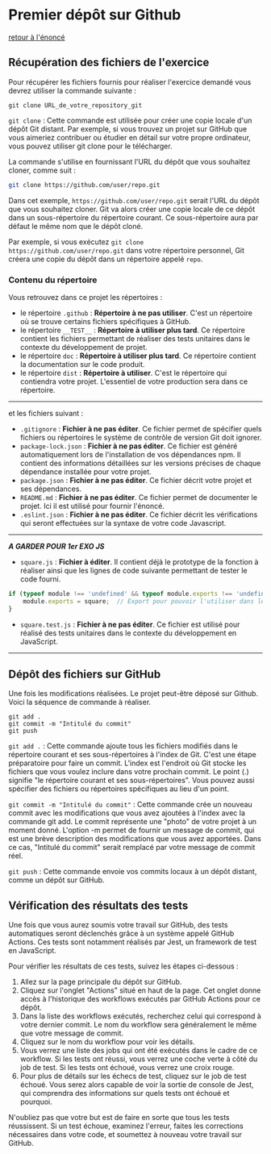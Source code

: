 # Premier dépôt sur Github
[retour à l'énoncé](README.md)

## Récupération des fichiers de l'exercice
Pour récupérer les fichiers fournis pour réaliser l'exercice demandé vous devrez utiliser la commande suivante :
```
git clone URL_de_votre_repository_git
```
`git clone` : Cette commande est utilisée pour créer une copie locale d'un dépôt Git distant. Par exemple, si vous trouvez un projet sur GitHub que vous aimeriez contribuer ou étudier en détail sur votre propre ordinateur, vous pouvez utiliser git clone pour le télécharger.

La commande s'utilise en fournissant l'URL du dépôt que vous souhaitez cloner, comme suit :

```bash
git clone https://github.com/user/repo.git
```
Dans cet exemple, `https://github.com/user/repo.git` serait l'URL du dépôt que vous souhaitez cloner. Git va alors créer une copie locale de ce dépôt dans un sous-répertoire du répertoire courant. Ce sous-répertoire aura par défaut le même nom que le dépôt cloné.

Par exemple, si vous exécutez `git clone https://github.com/user/repo.git` dans votre répertoire personnel, Git créera une copie du dépôt dans un répertoire appelé `repo`.

### Contenu du répertoire
Vous retrouvez dans ce projet les répertoires :  
- le répertoire `.github` : **Répertoire à ne pas utiliser**. C'est un répertoire où se trouve certains fichiers spécifiques à GitHub.
- le répertoire `__TEST__` : **Répertoire à utiliser plus tard**. Ce répertoire contient les fichiers permettant de réaliser des tests unitaires dans le contexte du développement de projet.
- le répertoire `doc` : **Répertoire à utiliser plus tard**. Ce répertoire contient la documentation sur le code produit.
- le répertoire `dist` : **Répertoire à utiliser**. C'est le répertoire qui contiendra votre projet. L'essentiel de votre production sera dans ce répertoire.
---
et les fichiers suivant :
- `.gitignore` : **Fichier à ne pas éditer**. Ce fichier permet de spécifier quels fichiers ou répertoires le système de contrôle de version Git doit ignorer.
- `package-lock.json` : **Fichier à ne pas éditer**. Ce fichier est généré automatiquement lors de l'installation de vos dépendances npm. Il contient des informations détaillées sur les versions précises de chaque dépendance installée pour votre projet.
- `package.json` : **Fichier à ne pas éditer**. Ce fichier décrit votre projet et ses dépendances.
- `README.md` : **Fichier à ne pas éditer**. Ce fichier permet de documenter le projet. Ici il est utilisé pour fournir l'énoncé. 
- `.eslint.json` : **Fichier à ne pas éditer**. Ce fichier décrit les vérifications qui seront effectuées sur la syntaxe de votre code Javascript.


---
***A GARDER POUR 1er EXO JS***
- `square.js` : **Fichier à éditer**. Il contient déjà le prototype de la fonction à réaliser ainsi que les lignes de code suivante permettant de tester le code fourni. 
```javascript
if (typeof module !== 'undefined' && typeof module.exports !== 'undefined') {
    module.exports = square;  // Export pour pouvoir l'utiliser dans le fichier de test.  
}
```
- `square.test.js` : **Fichier à ne pas éditer**. Ce fichier est utilisé pour réalisé des tests unitaires dans le contexte du développement en JavaScript.
---
## Dépôt des fichiers sur GitHub
Une fois les modifications réalisées. Le projet peut-être déposé sur Github. Voici la séquence de commande à réaliser.
```
git add .
git commit -m "Intitulé du commit"
git push
```

`git add .` : Cette commande ajoute tous les fichiers modifiés dans le répertoire courant et ses sous-répertoires à l'index de Git. C'est une étape préparatoire pour faire un commit. L'index est l'endroit où Git stocke les fichiers que vous voulez inclure dans votre prochain commit. Le point (.) signifie "le répertoire courant et ses sous-répertoires". Vous pouvez aussi spécifier des fichiers ou répertoires spécifiques au lieu d'un point.

`git commit -m "Intitulé du commit"` : Cette commande crée un nouveau commit avec les modifications que vous avez ajoutées à l'index avec la commande git add. Le commit représente une "photo" de votre projet à un moment donné. L'option -m permet de fournir un message de commit, qui est une brève description des modifications que vous avez apportées. Dans ce cas, "Intitulé du commit" serait remplacé par votre message de commit réel.

`git push` : Cette commande envoie vos commits locaux à un dépôt distant, comme un dépôt sur GitHub.

## Vérification des résultats des tests
Une fois que vous aurez soumis votre travail sur GitHub, des tests automatiques seront déclenchés grâce à un système appelé GitHub Actions. Ces tests sont notamment réalisés par Jest, un framework de test en JavaScript.

Pour vérifier les résultats de ces tests, suivez les étapes ci-dessous :

1. Allez sur la page principale du dépôt sur GitHub.
2. Cliquez sur l'onglet "Actions" situé en haut de la page. Cet onglet donne accès à l'historique des workflows exécutés par GitHub Actions pour ce dépôt.
3. Dans la liste des workflows exécutés, recherchez celui qui correspond à votre dernier commit. Le nom du workflow sera généralement le même que votre message de commit.
4. Cliquez sur le nom du workflow pour voir les détails.
5. Vous verrez une liste des jobs qui ont été exécutés dans le cadre de ce workflow. Si les tests ont réussi, vous verrez une coche verte à côté du job de test. Si les tests ont échoué, vous verrez une croix rouge.
6. Pour plus de détails sur les échecs de test, cliquez sur le job de test échoué. Vous serez alors capable de voir la sortie de console de Jest, qui comprendra des informations sur quels tests ont échoué et pourquoi.

N'oubliez pas que votre but est de faire en sorte que tous les tests réussissent. Si un test échoue, examinez l'erreur, faites les corrections nécessaires dans votre code, et soumettez à nouveau votre travail sur GitHub.
